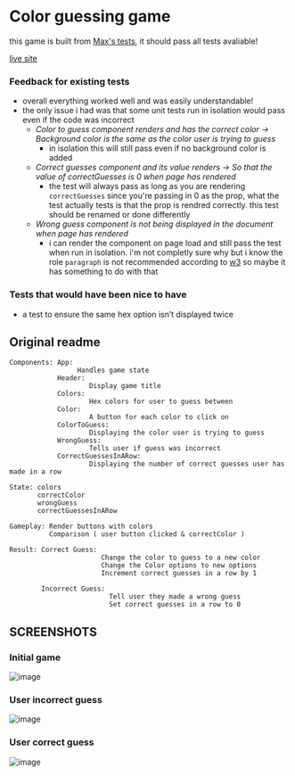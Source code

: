 # Color guessing game  
this game is built from [Max's tests](https://github.com/maxhaggmancmedu/testing-guessing-game), it should pass all tests avaliable!

[live site](https://original-color-guessing-game-snowy.vercel.app/)

### Feedback for existing tests
- overall everything worked well and was easily understandable!
- the only issue i had was that some unit tests run in isolation would pass even if the code was incorrect
  - *Color to guess component renders and has the correct color → Background color is the same as the color user is trying to guess*
      - in isolation this will still pass even if no background color is added
  - *Correct guesses component and its value renders → So that the value of correctGuesses is 0 when page has rendered*
      - the test will always pass as long as you are rendering `correctGuesses` since you're passing in 0 as the prop, what the test actually tests is that the prop is rendred correctly. this test should be renamed or done differently
  - *Wrong guess component is not being displayed in the document when page has rendered*
      - i can render the component on page load and still pass the test when run in isolation. i'm not completly sure why but i know the role `paragraph` is not recommended according to [w3](https://www.w3.org/TR/html-aria/#docconformance) so maybe it has something to do with that

### Tests that would have been nice to have
- a test to ensure the same hex option isn’t displayed twice

## Original readme

    Components: App: 
                     Handles game state
                Header:
                        Display game title 
                Colors: 
                        Hex colors for user to guess between
                Color: 
                        A button for each color to click on
                ColorToGuess: 
                        Displaying the color user is trying to guess
                WrongGuess:
                        Tells user if guess was incorrect
                CorrectGuessesInARow:
                        Displaying the number of correct guesses user has made in a row                

    State: colors
           correctColor
           wrongGuess
           correctGuessesInARow 

    Gameplay: Render buttons with colors
              Comparison ( user button clicked & correctColor )

    Result: Correct Guess: 
                           Change the color to guess to a new color
                           Change the Color options to new options
                           Increment correct guesses in a row by 1     
    
            Incorrect Guess: 
                             Tell user they made a wrong guess
                             Set correct guesses in a row to 0  

## SCREENSHOTS

### Initial game
![image](https://github.com/maxhaggmancmedu/testing-guessing-game/assets/116894648/616e445c-5f22-4042-87d5-99523a67d7cd)



### User incorrect guess
![image](https://github.com/maxhaggmancmedu/testing-guessing-game/assets/116894648/dd836e29-553c-4b0c-93ad-ac2126da682c)


### User correct guess
![image](https://github.com/maxhaggmancmedu/testing-guessing-game/assets/116894648/ba9518e6-65ac-4295-a06a-4f045f67647d)




  
